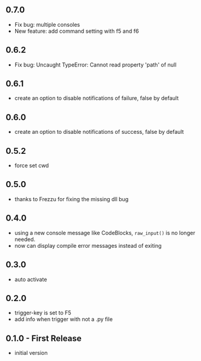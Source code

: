 ## 0.7.0
* Fix bug: multiple consoles
* New feature: add command setting with f5 and f6

## 0.6.2
* Fix bug: Uncaught TypeError: Cannot read property 'path' of null

## 0.6.1
* create an option to disable notifications of failure, false by default

## 0.6.0
* create an option to disable notifications of success, false by default

## 0.5.2
* force set cwd

## 0.5.0
* thanks to Frezzu for fixing the missing dll bug

## 0.4.0
* using a new console message like CodeBlocks, `raw_input()` is no longer needed.
* now can display compile error messages instead of exiting

## 0.3.0
* auto activate

## 0.2.0
* trigger-key is set to F5
* add info when trigger with not a .py file

## 0.1.0 - First Release
* initial version

